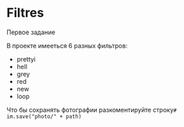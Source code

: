 # Filtres
Первое задание
<p>
В проекте имееться 6 разных фильтров:
</p>
<ul>
<li>pretty</l>i
<li>hell</li>
<li>grey</li>
<li>red</li>
<li>new</li>
<li>loop</li>
</ul>
Что бы сохранять фотографии разкоментируйте строку<code># im.save("photo/" + path)
</code>
